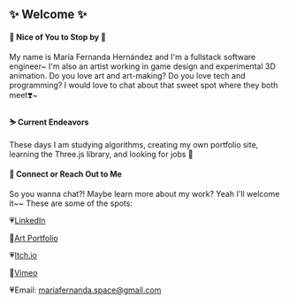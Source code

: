 ## ✨ Welcome ✨

#### 🌷 Nice of You to Stop by 🌷
My name is María Fernanda Hernández and I'm a fullstack software engineer~ I'm also an artist working in game design and experimental 3D animation. Do you love art and art-making? Do you love tech and programming? I would love to chat about that sweet spot where they both meet❣️~
<p></p>
<p></p>

#### ⛷ Current Endeavors
These days I am studying algorithms, creating my own portfolio site, learning the Three.js library, and looking for jobs 👀
<p></p>
<p></p>

#### 💌 Connect or Reach Out to Me
So you wanna chat?! Maybe learn more about my work? Yeah I'll welcome it~~ These are some of the spots:
<p></p>


💗<a href= "https://www.linkedin.com/in/mafermafer/">LinkedIn</a> <p></p>

💛<a href= "https://www.mariafernanda.space/">Art Portfolio</a> <p></p>

💗<a href= "https://maria-fernanda.itch.io/">Itch.io</a> <p></p>

💛<a href= "https://vimeo.com/mariafernandaa">Vimeo</a> <p></p>

💗Email: mariafernanda.space@gmail.com

<!--- 🌸 I’m currently working on creating my own portfolio site.
- 🌱 I’m currently learning ...
- 👯 I’m looking to collaborate on ...
- 🤔 I’m looking for help with ...
- 💬 Ask me about ...
- 📫 How to reach me: ...
- 😄 Pronouns: ...
- ⚡ Fun fact: ...
--->
